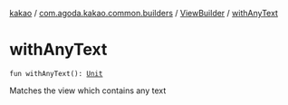 [kakao](../../index.md) / [com.agoda.kakao.common.builders](../index.md) / [ViewBuilder](index.md) / [withAnyText](./with-any-text.md)

# withAnyText

`fun withAnyText(): `[`Unit`](https://kotlinlang.org/api/latest/jvm/stdlib/kotlin/-unit/index.html)

Matches the view which contains any text

